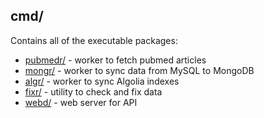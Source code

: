 ## cmd/

Contains all of the executable packages:

* [pubmedr/](/cmd/pubmedr/README.md) - worker to fetch pubmed articles
* [mongr/](/cmd/mongr/README.md) - worker to sync data from MySQL to MongoDB
* [algr/](/cmd/algr/README.md) - worker to sync Algolia indexes
* [fixr/](/cmd/fixr/README.md) - utility to check and fix data
* [webd/](/cmd/webd/README.md) - web server for API
